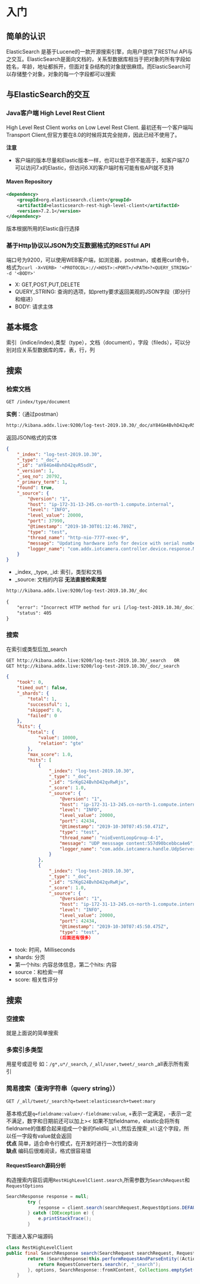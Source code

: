 # 入门
## 简单的认识
ElasticSearch 是基于Lucene的一款开源搜索引擎，向用户提供了RESTful API与之交互。ElasticSearch是面向文档的，关系型数据库相当于把对象的所有字段如姓名，年龄，地址都拆开，但面对复杂结构的对象就很麻烦。而ElasticSearch可以存储整个对象，对象的每一个字段都可以搜索
## 与ElasticSearch的交互
### Java客户端 High Level Rest Client
High Level Rest Client works on Low Level Rest Client. 最初还有一个客户端叫Transport Client,但官方要在8.0的时候将其完全抛弃，因此已经不使用了。

**注意**
- 客户端的版本尽量和Elastic版本一样，也可以低于但不能高于，如客户端7.0可以访问7.x的Elastic，但访问6.X的客户端时有可能有些API就不支持
#### Maven Repository
```xml
<dependency>
    <groupId>org.elasticsearch.client</groupId>
    <artifactId>elasticsearch-rest-high-level-client</artifactId>
    <version>7.2.1</version>
</dependency>
```
版本根据所用的Elastic自行选择
### 基于Http协议以JSON为交互数据格式的RESTful API
端口号为9200，可以使用WEB客户端，如浏览器，postman，或者用curl命令，格式为`curl -X<VERB> '<PROTOCOL>://<HOST>:<PORT>/<PATH>?<QUERY_STRING>' -d '<BODY>'`
- X<VERB>: GET,POST,PUT,DELETE
- QUERY_STRING: 查询的选项，如pretty要求返回美观的JSON字段（即分行和缩进）
- BODY: 请求主体
## 基本概念
索引（indice/index),类型（type），文档（document），字段（fileds），可以分别对应关系型数据库的库，表，行，列
## 搜索
### 检索文档
```html
GET /index/type/document
```
**实例**：（通过postman）
```html
http://kibana.addx.live:9200/log-test-2019.10.30/_doc/aY84Gm4BvhD42qvR5sdX
```
返回JSON格式的实体
```json
{
    "_index": "log-test-2019.10.30",
    "_type": "_doc",
    "_id": "aY84Gm4BvhD42qvR5sdX",
    "_version": 1,
    "_seq_no": 20792,
    "_primary_term": 1,
    "found": true,
    "_source": {
        "@version": "1",
        "host": "ip-172-31-13-245.cn-north-1.compute.internal",
        "level": "INFO",
        "level_value": 20000,
        "port": 37990,
        "@timestamp": "2019-10-30T01:12:46.789Z",
        "type": "test",
        "thread_name": "http-nio-7777-exec-9",
        "message": "Updating hardware info for device with serial number: 0ec78cea3142aa9d9d88c2d672b4a801. Current battery level is 92",
        "logger_name": "com.addx.iotcamera.controller.device.response.MqttResponseController"
    }
}
```
- _index, _type, _id: 索引，类型和文档
- _source: 文档的内容
**无法直接检索类型**
```html
http://kibana.addx.live:9200/log-test-2019.10.30/_doc
    
{
    "error": "Incorrect HTTP method for uri [/log-test-2019.10.30/_doc] and method [GET], allowed: [POST]",
    "status": 405
}
```
### 搜索
在索引或类型后加_search
```html
GET http://kibana.addx.live:9200/log-test-2019.10.30/_search   OR
GET http://kibana.addx.live:9200/log-test-2019.10.30/_doc/_search
```
```json
{
    "took": 0,
    "timed_out": false,
    "_shards": {
        "total": 1,
        "successful": 1,
        "skipped": 0,
        "failed": 0
    },
    "hits": {
        "total": {
            "value": 10000,
            "relation": "gte"
        },
        "max_score": 1.0,
        "hits": [
            {
                "_index": "log-test-2019.10.30",
                "_type": "_doc",
                "_id": "SrKgG24BvhD42qvRwRjs",
                "_score": 1.0,
                "_source": {
                    "@version": "1",
                    "host": "ip-172-31-13-245.cn-north-1.compute.internal",
                    "level": "INFO",
                    "level_value": 20000,
                    "port": 42434,
                    "@timestamp": "2019-10-30T07:45:50.471Z",
                    "type": "test",
                    "thread_name": "nioEventLoopGroup-4-1",
                    "message": "UDP messsage content:557d90bcebbca4e6",
                    "logger_name": "com.addx.iotcamera.handle.UdpServerHandler"
                }
            },
            {
                "_index": "log-test-2019.10.30",
                "_type": "_doc",
                "_id": "S7KgG24BvhD42qvRwRjw",
                "_score": 1.0,
                "_source": {
                    "@version": "1",
                    "host": "ip-172-31-13-245.cn-north-1.compute.internal",
                    "level": "INFO",
                    "level_value": 20000,
                    "port": 42434,
                    "@timestamp": "2019-10-30T07:45:50.475Z",
                    "type": "test",
                    (后面还有很多）
```
- took: 时间，Milliseconds
- shards: 分页
- 第一个hits: 内容总体信息，第二个hits: 内容
- source：和检索一样
- score: 相关性评分
## 搜索
### 空搜索
就是上面说的简单搜索
### 多索引多类型
用星号或逗号
如：`/g*,u*/_search`, `/_all/user,tweet/_search` 
_all表示所有索引
### 简易搜索（查询字符串（query string））
```html
GET /_all/tweet/_search?q=tweet:elasticsearch+tweet:mary
```
基本格式是`q=fieldname:value+/-fieldname:value`, +表示一定满足，-表示一定不满足，数字和日期前还可以加上><
如果不加fieldname，elastic会将所有fieldname的值都合起来组成一个新的field叫`_all`,然后去搜索`_all`这个字段，所以任一字段有value就会返回  
**优点**
简单，适合命令行模式，在开发时进行一次性的查询  
**缺点**
编码后很难阅读，格式很容易错  
#### RequestSearch源码分析
构造搜索内容后调用`RestHighLevelClient.search`,所需参数为`SearchRequest`和`RequestOptions`
```java
SearchResponse response = null;
        try {
            response = client.search(searchRequest,RequestOptions.DEFAULT);
        } catch (IOException e) {
            e.printStackTrace();
        }
```
下面进入客户端源码
```java
class RestHighLevelClient
public final SearchResponse search(SearchRequest searchRequest, RequestOptions options) throws IOException {
        return (SearchResponse)this.performRequestAndParseEntity((ActionRequest)searchRequest, (r) -> {
            return RequestConverters.search(r, "_search");
        }, options, SearchResponse::fromXContent, Collections.emptySet());
    }
```
